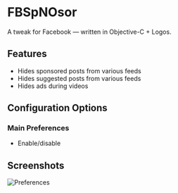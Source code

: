 # FBSpNOsor
A tweak for Facebook — written in Objective-C + Logos.

## Features
* Hides sponsored posts from various feeds
* Hides suggested posts from various feeds
* Hides ads during videos

## Configuration Options

### Main Preferences
* Enable/disable

## Screenshots

![Preferences](https://user-images.githubusercontent.com/27970288/78624971-cbe3b180-7882-11ea-9b39-9ed710761b01.png)
